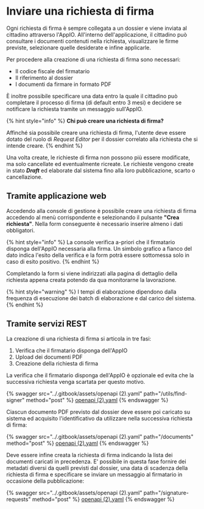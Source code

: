 # Inviare una richiesta di firma

Ogni richiesta di firma è sempre collegata a un dossier e viene inviata al cittadino attraverso l'AppIO. All'interno dell'applicazione, il cittadino può consultare i documenti contenuti nella richiesta, visualizzare le firme previste, selezionare quelle desiderate e infine applicarle.

Per procedere alla creazione di una richiesta di firma sono necessari:

* Il codice fiscale del firmatario
* Il riferimento al dossier
* I documenti da firmare in formato PDF

È inoltre possibile specificare una data entro la quale il cittadino può completare il processo di firma (di default entro 3 mesi) e decidere se notificare la richiesta tramite un messaggio sull'AppIO.

{% hint style="info" %}
**Chi può creare una richiesta di firma?**

Affinché sia possibile creare una richiesta di firma, l'utente deve essere dotato del ruolo di _Request Editor_ per il dossier correlato alla richiesta che si intende creare.
{% endhint %}

Una volta create, le richieste di firma non possono più essere modificate, ma solo cancellate ed eventualmente ricreate. Le richieste vengono create in stato _**Draft**_ ed elaborate dal sistema fino alla loro pubblicazione, scarto o cancellazione.&#x20;

## Tramite applicazione web

Accedendo alla console di gestione è possibile creare una richiesta di firma accedendo al menù corrispondente e selezionando il pulsante **"Crea richiesta"**. Nella form conseguente è necessario inserire almeno i dati obbligatori.

{% hint style="info" %}
La console verifica a-priori che il firmatario disponga dell'AppIO necessaria alla firma. Un simbolo grafico a fianco del dato indica l'esito della verifica e la form potrà essere sottomessa solo in caso di esito positivo.
{% endhint %}

Completando la form si viene indirizzati alla pagina di dettaglio della richiesta appena creata potendo da qua monitorarne la lavorazione.

{% hint style="warning" %}
I tempi di elaborazione dipendono dalla frequenza di esecuzione dei batch di elaborazione e dal carico del sistema.
{% endhint %}

## Tramite servizi REST

La creazione di una richiesta di firma si articola in tre fasi:

1. Verifica che il firmatario disponga dell'AppIO
2. Upload dei documenti PDF
3. Creazione della richiesta di firma

La verifica che il firmatario disponga dell'AppIO è opzionale ed evita che la successiva richiesta venga scartata per questo motivo.

{% swagger src="../.gitbook/assets/openapi (2).yaml" path="/utils/find-signer" method="post" %}
[openapi (2).yaml](<../.gitbook/assets/openapi (2).yaml>)
{% endswagger %}

Ciascun documento PDF previsto dal dossier deve essere poi caricato su sistema ed acquisito l'identificativo da utilizzare nella successiva richiesta di firma:

{% swagger src="../.gitbook/assets/openapi (2).yaml" path="/documents" method="post" %}
[openapi (2).yaml](<../.gitbook/assets/openapi (2).yaml>)
{% endswagger %}

Deve essere infine creata la richiesta di firma indicando la lista dei documenti caricati in precedenza. E' possibile in questa fase fornire dei metadati diversi da quelli previsti dal dossier, una data di scadenza della richiesta di firma e specificare se inviare un messaggio al firmatario in occasione della pubblicazione:

{% swagger src="../.gitbook/assets/openapi (2).yaml" path="/signature-requests" method="post" %}
[openapi (2).yaml](<../.gitbook/assets/openapi (2).yaml>)
{% endswagger %}
